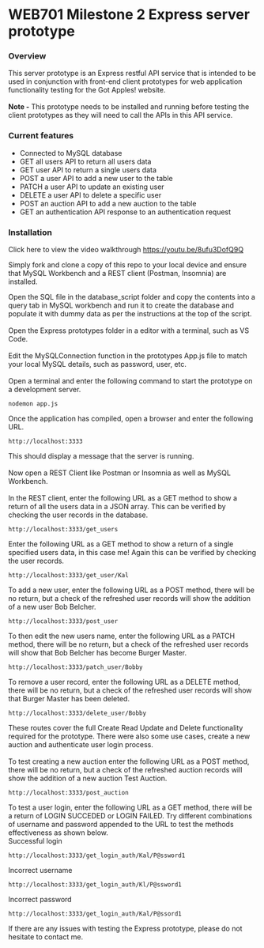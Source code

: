 # WEB701 Milestone 2 Express server prototype

### Overview
This server prototype is an Express restful API service that is intended to be used in conjunction with front-end client prototypes for web application functionality testing for the Got Apples! website.
<br />
<br />
<b>Note -</b> This prototype needs to be installed and running before testing the client prototypes as they will need to call the APIs in this API service.

### Current features
<ul>
  <li>Connected to MySQL database</li>
  <li>GET all users API to return all users data</li>
  <li>GET user API to return a single users data</li>
  <li>POST a user API to add a new user to the table</li>
  <li>PATCH a user API to update an existing user</li>
  <li>DELETE a user API to delete a specific user</li>
  <li>POST an auction API to add a new auction to the table</li>
  <li>GET an authentication API response to an authentication request</li>
</ul>

### Installation
Click here to view the video walkthrough
https://youtu.be/8ufu3DofQ9Q

Simply fork and clone a copy of this repo to your local device and ensure that MySQL Workbench and a REST client (Postman, Insomnia) are installed.

Open the SQL file in the database_script folder and copy the contents into a query tab in MySQL workbench and run it to create the database and populate it with dummy data as per the instructions at the top of the script.
<br />
<br />
Open the Express prototypes folder in a editor with a terminal, such as VS Code.
<br />
<br />
Edit the MySQLConnection function in the prototypes App.js file to match your local MySQL details, such as password, user, etc.
<br />
<br />
Open a terminal and enter the following command to start the prototype on a development server.
```
nodemon app.js
```
Once the application has compiled, open a browser and enter the following URL. 
```
http://localhost:3333
```
This should display a message that the server is running.
<br />
<br />
Now open a REST Client like Postman or Insomnia as well as MySQL Workbench.
<br />
<br />
In the REST client, enter the following URL as a GET method to show a return of all the users data in a JSON array.  This can be verified by checking the user records in the database.
```
http://localhost:3333/get_users
```
Enter the following URL as a GET method to show a return of a single specified users data, in this case me!  Again this can be verified by checking the user records.
```
http://localhost:3333/get_user/Kal
```
To add a new user, enter the following URL as a POST method, there will be no return, but a check of the refreshed user records will show the addition of a new user Bob Belcher.
```
http://localhost:3333/post_user
```
To then edit the new users name, enter the following URL as a PATCH method, there will be no return, but a check of the refreshed user records will show that Bob Belcher has become Burger Master.
```
http://localhost:3333/patch_user/Bobby
```
To remove a user record, enter the following URL as a DELETE method, there will be no return, but a check of the refreshed user records will show that Burger Master has been deleted.
```
http://localhost:3333/delete_user/Bobby
```
These routes cover the full Create Read Update and Delete functionality required for the prototype.  There were also some use cases, create a new auction and authenticate user login process.
<br />
<br />
To test creating a new auction enter the following URL as a POST method, there will be no return, but a check of the refreshed auction records will show the addition of a new auction Test Auction.
```
http://localhost:3333/post_auction
```
To test a user login, enter the following URL as a GET method, there will be a return of LOGIN SUCCEDED or LOGIN FAILED.  Try different combinations of username and password appended to the URL to test the methods effectiveness as shown below.
<br />
Successful login
```
http://localhost:3333/get_login_auth/Kal/P@ssword1
```
Incorrect username
```
http://localhost:3333/get_login_auth/Kl/P@ssword1
```
Incorrect password
```
http://localhost:3333/get_login_auth/Kal/P@ssord1
```
If there are any issues with testing the Express prototype, please do not hesitate to contact me.

